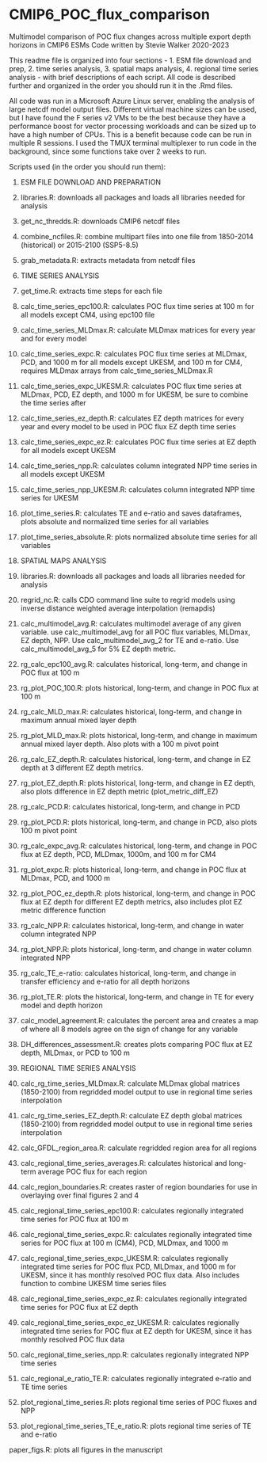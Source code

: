 # CMIP6_POC_flux_comparison
Multimodel comparison of POC flux changes across multiple export depth horizons in CMIP6 ESMs
Code written by Stevie Walker
2020-2023

This readme file is organized into four sections -  1. ESM file download and prep, 2. time series analysis, 3. spatial maps analysis, 4. regional time series analysis - with brief descriptions of each script. All code is described further and organized in the order you should run it in the .Rmd files.

All code was run in a Microsoft Azure Linux server, enabling the analysis of large netcdf model output files. Different virtual machine sizes can be used, but I have found the F series v2 VMs to be the best because they have a performance boost for vector processing workloads and can be sized up to have a high number of CPUs. This is a benefit because code can be run in multiple R sessions. I used the TMUX terminal multiplexer to run code in the background, since some functions take over 2 weeks to run.


Scripts used (in the order you should run them): 


1. ESM FILE DOWNLOAD AND PREPARATION


1. libraries.R: downloads all packages and loads all libraries needed for analysis
2. get_nc_thredds.R: downloads CMIP6 netcdf files
3. combine_ncfiles.R: combine multipart files into one file from 1850-2014 (historical) or 2015-2100 (SSP5-8.5)
4. grab_metadata.R: extracts metadata from netcdf files


1. TIME SERIES ANALYSIS


1. get_time.R: extracts time steps for each file
2. calc_time_series_epc100.R: calculates POC flux time series at 100 m for all models except CM4, using epc100 file
3. calc_time_series_MLDmax.R: calculate MLDmax matrices for every year and for every model
4. calc_time_series_expc.R: calculates POC flux time series at MLDmax, PCD, and 1000 m for all models except UKESM, and 100 m for CM4, requires MLDmax arrays from calc_time_series_MLDmax.R
5. calc_time_series_expc_UKESM.R: calculates POC flux time series at MLDmax, PCD, EZ depth, and 1000 m for UKESM, be sure to combine the time series after
6. calc_time_series_ez_depth.R: calculates EZ depth matrices for every year and every model to be used in POC flux EZ depth time series
7. calc_time_series_expc_ez.R: calculates POC flux time series at EZ depth for all models except UKESM
8. calc_time_series_npp.R: calculates column integrated NPP time series in all models except UKESM
9. calc_time_series_npp_UKESM.R: calculates column integrated NPP time series for UKESM
10. plot_time_series.R: calculates TE and e-ratio and saves dataframes, plots absolute and normalized time series for all variables
11. plot_time_series_absolute.R: plots normalized absolute time series for all variables


2. SPATIAL MAPS ANALYSIS


1. libraries.R: downloads all packages and loads all libraries needed for analysis
2. regrid_nc.R: calls CDO command line suite to regrid models using inverse distance weighted average interpolation (remapdis)
3. calc_multimodel_avg.R: calculates multimodel average of any given variable. use calc_multimodel_avg for all POC flux variables, MLDmax, EZ depth, NPP. Use calc_multimodel_avg_2 for TE and e-ratio. Use calc_multimodel_avg_5 for 5% EZ depth metric. 
3. rg_calc_epc100_avg.R: calculates historical, long-term, and change in POC flux at 100 m
4. rg_plot_POC_100.R: plots historical, long-term, and change in POC flux at 100 m
5. rg_calc_MLD_max.R: calculates historical, long-term, and change in maximum annual mixed layer depth
6. rg_plot_MLD_max.R: plots historical, long-term, and change in maximum annual mixed layer depth. Also plots with a 100 m pivot point
7. rg_calc_EZ_depth.R: calculates historical, long-term, and change in EZ depth at 3 different EZ depth metrics. 
8. rg_plot_EZ_depth.R: plots historical, long-term, and change in EZ depth, also plots difference in EZ depth metric (plot_metric_diff_EZ)
9. rg_calc_PCD.R: calculates historical, long-term, and change in PCD
10. rg_plot_PCD.R: plots historical, long-term, and change in PCD, also plots 100 m pivot point
11. rg_calc_expc_avg.R: calculates historical, long-term, and change in POC flux at EZ depth, PCD, MLDmax, 1000m, and 100 m for CM4
12. rg_plot_expc.R: plots historical, long-term, and change in POC flux at MLDmax, PCD, and 1000 m
13. rg_plot_POC_ez_depth.R: plots historical, long-term, and change in POC flux at EZ depth for different EZ depth metrics, also includes plot EZ metric difference function
14. rg_calc_NPP.R: calculates historical, long-term, and change in water column integrated NPP
15. rg_plot_NPP.R: plots historical, long-term, and change in water column integrated NPP
16. rg_calc_TE_e-ratio: calculates historical, long-term, and change in transfer efficiency and e-ratio for all depth horizons
17. rg_plot_TE.R: plots the historical, long-term, and change in TE for every model and depth horizon
18. calc_model_agreement.R: calculates the percent area and creates a map of where all 8 models agree on the sign of change for any variable
19. DH_differences_assessment.R: creates plots comparing POC flux at EZ depth, MLDmax, or PCD to 100 m


3. REGIONAL TIME SERIES ANALYSIS


1. calc_rg_time_series_MLDmax.R: calculate MLDmax global matrices (1850-2100) from regridded model output to use in regional time series interpolation
2. calc_rg_time_series_EZ_depth.R: calculate EZ depth global matrices (1850-2100) from regridded model output to use in regional time series interpolation
3. calc_GFDL_region_area.R: calculate regridded region area for all regions
4. calc_regional_time_series_averages.R: calculates historical and long-term average POC flux for each region
5. calc_region_boundaries.R: creates raster of region boundaries for use in overlaying over final figures 2 and 4
6. calc_regional_time_series_epc100.R: calculates regionally integrated time series for POC flux at 100 m
7. calc_regional_time_series_expc.R: calculates regionally integrated time series for POC flux at 100 m (CM4), PCD, MLDmax, and 1000 m
8. calc_regional_time_series_expc_UKESM.R: calculates regionally integrated time series for POC flux PCD, MLDmax, and 1000 m for UKESM, since it has monthly resolved POC flux data. Also includes function to combine UKESM time series files
9. calc_regional_time_series_expc_ez.R: calculates regionally integrated time series for POC flux at EZ depth
10. calc_regional_time_series_expc_ez_UKESM.R: calculates regionally integrated time series for POC flux at EZ depth for UKESM, since it has monthly resolved POC flux data
11. calc_regional_time_series_npp.R: calculates regionally integrated NPP time series
12. calc_regional_e_ratio_TE.R: calculates regionally integrated e-ratio and TE time series
13. plot_regional_time_series.R: plots regional time series of POC fluxes and NPP
14. plot_regional_time_series_TE_e_ratio.R: plots regional time series of TE and e-ratio


paper_figs.R: plots all figures in the manuscript
